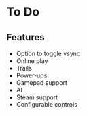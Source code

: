 # To Do

## Features

- Option to toggle vsync
- Online play
- Trails
- Power-ups
- Gamepad support
- AI
- Steam support
- Configurable controls
